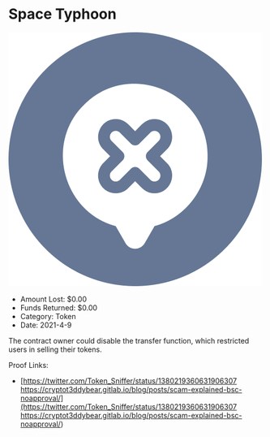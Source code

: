 # Space Typhoon
![Space Typhoon](/rektimages/Space-Typhoon.png)
- Amount Lost: $0.00
- Funds Returned: $0.00
- Category: Token
- Date: 2021-4-9

The contract owner could disable the transfer function, which restricted users in selling their tokens.


Proof Links:
- [https://twitter.com/Token_Sniffer/status/1380219360631906307 https://cryptot3ddybear.gitlab.io/blog/posts/scam-explained-bsc-noapproval/](https://twitter.com/Token_Sniffer/status/1380219360631906307 https://cryptot3ddybear.gitlab.io/blog/posts/scam-explained-bsc-noapproval/)


